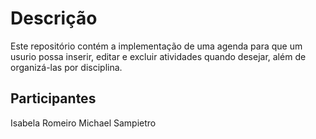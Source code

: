 # Descrição
Este repositório contém a implementação de uma agenda para que um usurio possa inserir, editar e excluir atividades quando desejar, além de organizá-las por disciplina.

## Participantes
Isabela Romeiro
Michael Sampietro


